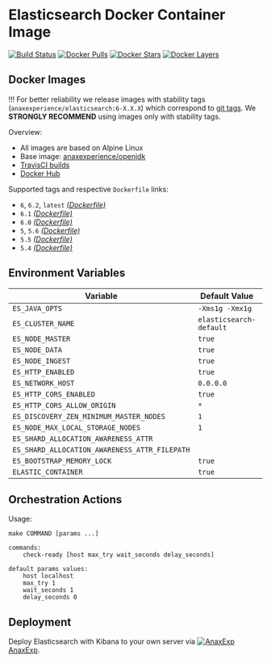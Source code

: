 # Elasticsearch Docker Container Image

[![Build Status](https://travis-ci.org/anaxexp/elasticsearch.svg?branch=master)](https://travis-ci.org/anaxexp/elasticsearch)
[![Docker Pulls](https://img.shields.io/docker/pulls/anaxexperience/elasticsearch.svg)](https://hub.docker.com/r/anaxexperience/elasticsearch)
[![Docker Stars](https://img.shields.io/docker/stars/anaxexperience/elasticsearch.svg)](https://hub.docker.com/r/anaxexperience/elasticsearch)
[![Docker Layers](https://images.microbadger.com/badges/image/anaxexperience/elasticsearch.svg)](https://microbadger.com/images/anaxexperience/elasticsearch)

## Docker Images

!!! For better reliability we release images with stability tags (`anaxexperience/elasticsearch:6-X.X.X`) which correspond to [git tags](https://github.com/anaxexp/elasticsearch/releases). We **STRONGLY RECOMMEND** using images only with stability tags. 

Overview:

* All images are based on Alpine Linux
* Base image: [anaxexperience/openjdk](https://github.com/anaxexp/openjdk)
* [TravisCI builds](https://travis-ci.org/anaxexp/elasticsearch) 
* [Docker Hub](https://hub.docker.com/r/anaxexperience/elasticsearch)

Supported tags and respective `Dockerfile` links:

* `6`, `6.2`, `latest` [_(Dockerfile)_](https://github.com/anaxexp/elasticsearch/tree/master/Dockerfile)
* `6.1` [_(Dockerfile)_](https://github.com/anaxexp/elasticsearch/tree/master/Dockerfile)
* `6.0` [_(Dockerfile)_](https://github.com/anaxexp/elasticsearch/tree/master/Dockerfile)
* `5`, `5.6` [_(Dockerfile)_](https://github.com/anaxexp/elasticsearch/tree/master/Dockerfile)
* `5.5` [_(Dockerfile)_](https://github.com/anaxexp/elasticsearch/tree/master/Dockerfile)
* `5.4` [_(Dockerfile)_](https://github.com/anaxexp/elasticsearch/tree/master/Dockerfile)

## Environment Variables

| Variable                                      | Default Value           | Description |
| --------------------------------------------- | ----------------------- | ----------- |
| `ES_JAVA_OPTS`                                | `-Xms1g -Xmx1g`         |             |
| `ES_CLUSTER_NAME`                             | `elasticsearch-default` |             |
| `ES_NODE_MASTER`                              | `true`                  |             |
| `ES_NODE_DATA`                                | `true`                  |             |
| `ES_NODE_INGEST`                              | `true`                  |             |
| `ES_HTTP_ENABLED`                             | `true`                  |             |
| `ES_NETWORK_HOST`                             | `0.0.0.0`               |             |
| `ES_HTTP_CORS_ENABLED`                        | `true`                  |             |
| `ES_HTTP_CORS_ALLOW_ORIGIN`                   | `*`                     |             |
| `ES_DISCOVERY_ZEN_MINIMUM_MASTER_NODES`       | `1`                     |             |
| `ES_NODE_MAX_LOCAL_STORAGE_NODES`             | `1`                     |             |
| `ES_SHARD_ALLOCATION_AWARENESS_ATTR`          |                         |             |
| `ES_SHARD_ALLOCATION_AWARENESS_ATTR_FILEPATH` |                         |             |
| `ES_BOOTSTRAP_MEMORY_LOCK`                    | `true`                  |             |
| `ELASTIC_CONTAINER`                           | `true`                  |             |

## Orchestration Actions

Usage:
```
make COMMAND [params ...]
 
commands:
    check-ready [host max_try wait_seconds delay_seconds]
 
default params values:
    host localhost
    max_try 1
    wait_seconds 1
    delay_seconds 0
```

## Deployment

Deploy Elasticsearch with Kibana to your own server via [![AnaxExp](https://www.google.com/s2/favicons?domain=anaxexp.io) AnaxExp](https://anaxexp.io).
